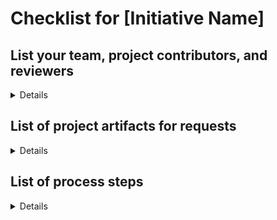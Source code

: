 # Checklist for [Initiative Name]

## List your team, project contributors, and reviewers
<details>

### Product Team
- OCTO-DE Product Lead: Patrick Bateman
- Product Manager: Heather Justice, Mark Fallows
- FE Engineer: 
- BE Engineer: Lihan Li
- Designer:
- Researcher:
- Slack channel: #1010-health-apps
- GitHub tag:

</details>

## List of project artifacts for requests

<details>

- Project epic #
- [10-10EZ Product outline](https://github.com/department-of-veterans-affairs/va.gov-team/blob/master/products/health-care/application/va-application/10-10EZ%20Health%20Care%20Application%20-%20Product%20Outline.md)
- Initiative brief
- Whiteboard sketch or other lo-fi prototypes or wireframes
- User flows
- Research plan 
- Conversation guide
- North Star and KPIs for the product
- Authenticated test-user logins, when applicable. **_Do not put staging credentials in your va.gov-team ticket; store or reference them in a .md file in the va.gov-team-sensitive repository_**
- Product URL(s)
     - va.gov/health-care/apply/application/introduction
- Use cases
- Finalized design prototype or mockup
- Content brief
- Regression test plans
- TestRail 
     - Test cases
     - Test plans
- Technical diagrams (architecture diagram, sequence diagram)
- Any new publicly-exposed endpoints
- Any new interactions with dependent VA backends
- Release plan
- Product guide for contact center

</details>
     
## List of process steps

<details>

**PM Responsibility**
- [ ] Create Initiative Brief with the Problem Statement and as many details known
     - [ ] Update the Initiative Brief after each step with links to the artifacts and more details known
- [ ] Discovery
     - [ ] What is the problem to be solved
     - [ ] What solutions have been made (internal or external) to resolve this problem
     - [ ] What are the possible solutions
     - [ ] How would they solve the problem
     - [ ] What are the efforts involved (time, design, technical)
     - [ ] What is the ROI potential for each solution
     - [ ] Does the solution require engagement with downstream system
          - [ ] Is there a data change, and can the downstream system accept the data?
- [ ] Create Epic and corresponding stories to align with the work needed (start with this list!)
- [ ] Initial design
     - [ ] Lo-Fi design ideas
     - [ ] Presentation and agreement with the team on direction
          - [ ] Confirm Frontend and Backend efforts
     - [ ] Presentation to Stakeholders and downstream system representatives
- [ ] Submit Collaboration Cycle request ticket
     - [ ] Review Collaboration Cycle site
     - [ ] Start gathering artifacts (list above)
     - [ ] Maintain this checklist of artifacts, updating as they are shared
- [ ] Schedule Design Intent review - Refer back to the initial Collaboration Cycle Request ticket
     - [ ] Present design and obtain feedback
- [ ] Sign up for a Product Review session to present the initiative (after Design Intent)
- [ ] Request Content & IA review - Refer back to the initial Collaboration Cycle Request ticket
- [ ] Finalize design with feedback
     - [ ] Present to team, stakeholders and any other interested parties
-- [ ] Create prototype or basic working functionality in environments
     - [ ] The team can determine the best path, used for research
- [ ] Create Research Plan and Conversation Guide
- [ ] Schedule Midpoint Review - Refer back to the initial Collaboration Cycle Request ticket
- [ ] Request Research Review - Refer back to the initial Collaboration Cycle Request ticket
- [ ] Schedule research sessions with Perigean
- [ ] Conduct research sessions
     - [ ] Synthesize research findings
     - [ ] Review findings with the team
     - [ ] Make any necessary tickets/changes for design
- [ ] Create Use Cases
     - [ ] Identify test users
- [ ] Create Release Plan
     - [ ] Include E2E test results & signoff
- [ ] Complete development
     - [ ] Engineers work with Designers on any questions/clarifications
     - [ ] Present to team for validation
     - [ ] Present to Stakeholders for validation
- [ ] Submit QA ticket and schedule with Tze (based on Dev ETA)
- [ ] Engage downstream system team for End-to-End QA coordination
     - [ ] Create E2E use cases and document results
     - [ ] Obtain signoff from downstream system team
- [ ] Request Analytics review - Refer back to the initial Collaboration Cycle Request ticket
- [ ] Complete QA and Accessibility QA
     - [ ] Complete QA with feature toggle enabled and disabled to confirm toggle effectiveness (Reference [Testing process notes](https://github.com/department-of-veterans-affairs/va.gov-team/blob/master/products/health-care/application/va-application/10-10EZ%20Form/Testing%20with%20the%20Feature%20Toggle.md))
- [ ] Request Staging Review - Refer back to the initial Collaboration Cycle Request ticket
     - [ ] Review findings with the team
     - [ ] Create tickets for work to be completed before launch
- [ ] Create Usability and/or UAT research plan and conversation guide
- [ ] Request Research Plan review
- [ ] Schedule Usability/UAT sessions with Perigean
- [ ] Conduct Usability/UAT sessions
     - [ ] Synthesize research findings, if needed (not usually needed for UAT)
     - [ ] Review findings with the team
     - [ ] Make any necessary tickets/changes for design and/or development
- [ ] Complete any Design and/or Development work from Usability/UAT sessions
- [ ] Update Error matrix documentation with any new error states
- [ ] Update any FE and/or BE Engineering documentation
- [ ] Request Privacy, Security, Infrastructure readiness review - Refer back to the initial Collaboration Cycle Request ticket
- [ ] Update Contact Center guide
- [ ] Submit Contact Center guide review ticket
- [ ] Update Release Plan
     - [ ] Include E2E test results & signoff
- [ ] Schedule or close all remaining tickets
     - Some tickets may be backlogged for future work, as they were not required to launch
- [ ] Review this checklist for any missing artifacts
- [ ] Review the [Product Development Checklist](https://depo-platform-documentation.scrollhelp.site/collaboration-cycle/product-development-checklist)
- [ ] Conduct Launch Go/No Go with the team
     - [ ] Review this checklist
     - [ ] Review Release Plan
- [ ] Launch in a phased manner, according to Release Plan
- [ ] Continuous check-ins with downstream system
- [ ] Conduct Usability/UAT sessions
     - [ ] Synthesize research findings, if needed (not usually needed for UAT)
     - [ ] Review findings with the team
     - [ ] Make any necessary tickets for design and/or development


</details>
